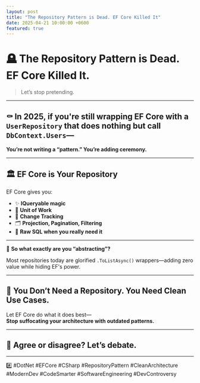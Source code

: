 ```yaml
---
layout: post
title: "The Repository Pattern is Dead. EF Core Killed It"
date: 2025-04-21 10:00:00 +0600
featured: true
---
```


# 🪦 The Repository Pattern is Dead. EF Core Killed It.

> Let’s stop pretending.

---

## ⚰️ In 2025, if you're still wrapping EF Core with a `UserRepository` that does nothing but call `DbContext.Users`—

**You’re not writing a “pattern.” You’re adding ceremony.**

---

## 🏛️ EF Core is Your Repository

EF Core gives you:

- ✨ **IQueryable magic**
- 🧱 **Unit of Work**
- 🔄 **Change Tracking**
- 🗂️ **Projection, Pagination, Filtering**
- 📝 **Raw SQL when you really need it**

---

🤔 **So what exactly are you “abstracting”?**

Most repositories today are glorified `.ToListAsync()` wrappers—adding zero value while hiding EF's power.

---

## 🧹 You Don’t Need a Repository. You Need Clean Use Cases.

Let EF Core do what it does best—  
**Stop suffocating your architecture with outdated patterns.**

---

## 💬 Agree or disagree? Let’s debate.

---

#️⃣ #DotNet #EFCore #CSharp #RepositoryPattern #CleanArchitecture #ModernDev #CodeSmarter #SoftwareEngineering #DevControversy
